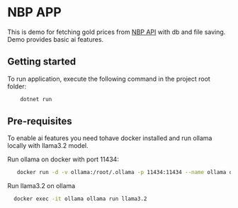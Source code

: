 # NBP APP

This is demo for fetching gold prices from [NBP API](https://api.nbp.pl/en.html)
with db and file saving.
Demo provides basic ai features.

## Getting started

To run application, execute the following command in the project root folder:
```bash
    dotnet run
```

## Pre-requisites


To enable ai features you need tohave docker installed 
and run ollama locally with llama3.2 model.

Run ollama on docker with port 11434:

```bash
   docker run -d -v ollama:/root/.ollama -p 11434:11434 --name ollama ollama/ollama
```

Run llama3.2 on ollama

```bash
  docker exec -it ollama ollama run llama3.2
```

